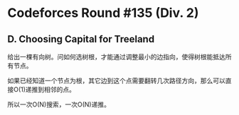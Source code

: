 # Codeforces Round #135 (Div. 2)

## D. Choosing Capital for Treeland

给出一棵有向树。问如何选树根，才能通过调整最小的边指向，使得树根能抵达所有节点。

如果已经知道一个节点为根，其它边到这个点需要翻转几次路径方向，那么可以直接O(1)递推到相邻的点。

所以一次O(N)搜索，一次O(N)递推。
